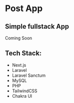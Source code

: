 # Post App
## Simple fullstack App

Coming Soon

## Tech Stack:
* Next.js
* Laravel
* Laravel Sanctum
* MySQL
* PHP
* TailwindCSS
* Chakra UI